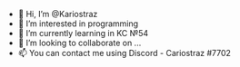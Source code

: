 - 👋 Hi, I’m @Kariostraz
- 👀 I’m interested in programming
- 🌱 I’m currently learning in KC №54
- 💞️ I’m looking to collaborate on ...
- 📫 You can contact me using Discord - Cariostraz #7702

<!---
Kariostraz/Kariostraz is a ✨ special ✨ repository because its `README.md` (this file) appears on your GitHub profile.
You can click the Preview link to take a look at your changes.
--->
